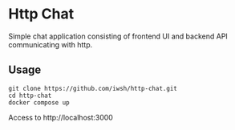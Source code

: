 # Http Chat

Simple chat application consisting of frontend UI and backend API communicating with http.

## Usage

```
git clone https://github.com/iwsh/http-chat.git
cd http-chat
docker compose up
```

Access to http://localhost:3000
